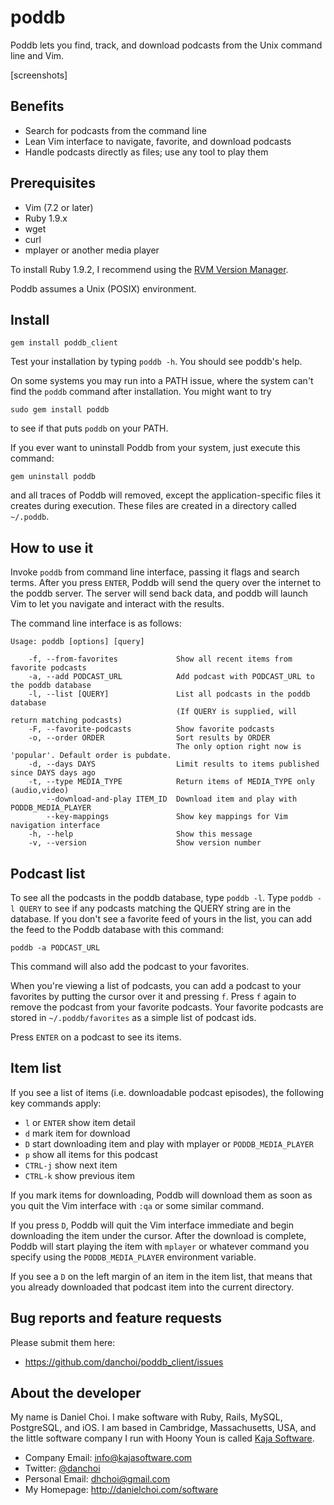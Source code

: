 # poddb

Poddb lets you find, track, and download podcasts from the Unix command line and Vim.

[screenshots]


## Benefits

* Search for podcasts from the command line
* Lean Vim interface to navigate, favorite, and download podcasts
* Handle podcasts directly as files; use any tool to play them


## Prerequisites

* Vim (7.2 or later)
* Ruby 1.9.x
* wget
* curl
* mplayer or another media player

To install Ruby 1.9.2, I recommend using the [RVM Version Manager][rvm].

[rvm]:http://rvm.beginrescueend.com

Poddb assumes a Unix (POSIX) environment.


## Install

    gem install poddb_client

Test your installation by typing `poddb -h`. You should see poddb's help.

On some systems you may run into a PATH issue, where the system can't find the
`poddb` command after installation. You might want to try 

    sudo gem install poddb

to see if that puts `poddb` on your PATH.

If you ever want to uninstall Poddb from your system, just execute this command:

    gem uninstall poddb

and all traces of Poddb will removed, except the application-specific files it
creates during execution. These files are created in a directory called `~/.poddb`.


## How to use it

Invoke `poddb` from command line interface, passing it flags and search terms.
After you press `ENTER`, Poddb will send the query over the internet to the poddb
server. The server will send back data, and poddb will launch Vim to let you
navigate and interact with the results.

The command line interface is as follows:

    Usage: poddb [options] [query]

        -f, --from-favorites             Show all recent items from favorite podcasts
        -a, --add PODCAST_URL            Add podcast with PODCAST_URL to the poddb database
        -l, --list [QUERY]               List all podcasts in the poddb database
                                         (If QUERY is supplied, will return matching podcasts)
        -F, --favorite-podcasts          Show favorite podcasts
        -o, --order ORDER                Sort results by ORDER
                                         The only option right now is 'popular'. Default order is pubdate.
        -d, --days DAYS                  Limit results to items published since DAYS days ago
        -t, --type MEDIA_TYPE            Return items of MEDIA_TYPE only (audio,video)
            --download-and-play ITEM_ID  Download item and play with PODDB_MEDIA_PLAYER
            --key-mappings               Show key mappings for Vim navigation interface
        -h, --help                       Show this message
        -v, --version                    Show version number


## Podcast list

To see all the podcasts in the poddb database, type `poddb -l`. Type `poddb -l
QUERY` to see if any podcasts matching the QUERY string are in the database. If
you don't see a favorite feed of yours in the list, you can add the feed to the
Poddb database with this command:

    poddb -a PODCAST_URL

This command will also add the podcast to your favorites.

When you're viewing a list of podcasts, you can add a podcast to your favorites
by putting the cursor over it and pressing `f`. Press `f` again to remove the
podcast from your favorite podcasts.  Your favorite podcasts are stored in
`~/.poddb/favorites` as a simple list of podcast ids.

Press `ENTER` on a podcast to see its items.


## Item list

If you see a list of items (i.e. downloadable podcast episodes), the following
key commands apply:

* `l` or `ENTER` show item detail
* `d` mark item for download
* `D` start downloading item and play with mplayer or `PODDB_MEDIA_PLAYER` 
* `p` show all items for this podcast 
* `CTRL-j` show next item
* `CTRL-k` show previous item

If you mark items for downloading, Poddb will download them as soon as you quit
the Vim interface with `:qa` or some similar command.

If you press `D`, Poddb will quit the Vim interface immediate and begin 
downloading the item under the cursor. After the download is complete, Poddb will
start playing the item with `mplayer` or whatever command you specify using the
`PODDB_MEDIA_PLAYER` environment variable.

If you see a `D` on the left margin of an item in the item list, that means
that you already downloaded that podcast item into the current directory.


## Bug reports and feature requests

Please submit them here:

* <https://github.com/danchoi/poddb_client/issues>


## About the developer

My name is Daniel Choi. I make software with Ruby, Rails, MySQL, PostgreSQL,
and iOS. I am based in Cambridge, Massachusetts, USA, and the little software
company I run with Hoony Youn is called [Kaja
Software](http://kajasoftware.com). 

* Company Email: info@kajasoftware.com
* Twitter: [@danchoi][twitter] 
* Personal Email: dhchoi@gmail.com  
* My Homepage: <http://danielchoi.com/software>

[twitter]:http://twitter.com/#!/danchoi




